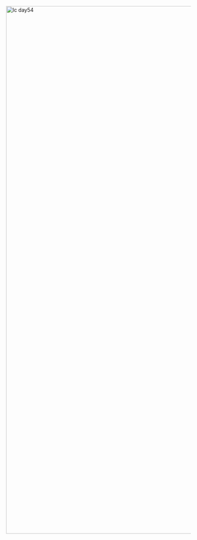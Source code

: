 <img width="1440" alt="lc day54" src="https://github.com/Mohiitdeshmukh/100-DaysOfCode/assets/91624758/e990bd2f-b94c-4be4-a5f8-72f31410e7f9">

